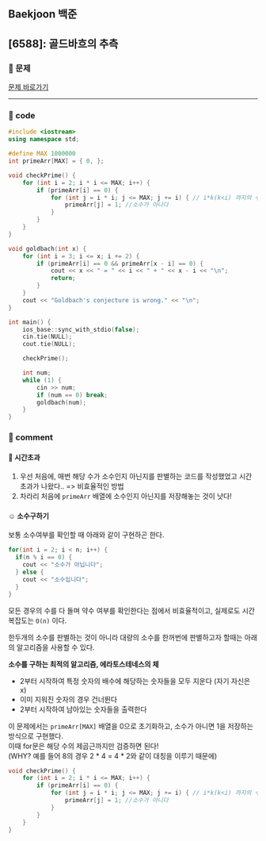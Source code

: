 ## Baekjoon 백준

## [6588]: 골드바흐의 추측

### 🌴 문제

[문제 바로가기](https://www.acmicpc.net/problem/6588) <br>

---

### 🤠 code

```cpp
#include <iostream>
using namespace std;

#define MAX 1000000
int primeArr[MAX] = { 0, };

void checkPrime() {
	for (int i = 2; i * i <= MAX; i++) {
		if (primeArr[i] == 0) {
			for (int j = i * i; j <= MAX; j += i) { // i*k(k<i) 까지의 수는 이미 검사했으므로
				primeArr[j] = 1; //소수가 아니다
			}
		}
	}
}

void goldbach(int x) {
	for (int i = 3; i <= x; i += 2) {
		if (primeArr[i] == 0 && primeArr[x - i] == 0) {
			cout << x << " = " << i << " + " << x - i << "\n";
			return;
		}
	}
	cout << "Goldbach's conjecture is wrong." << "\n";
}

int main() {
	ios_base::sync_with_stdio(false);
	cin.tie(NULL);
	cout.tie(NULL);

	checkPrime();

	int num;
	while (1) {
		cin >> num;
		if (num == 0) break;
		goldbach(num);
	}
}
```

### 📙 comment

#### 🚫 시간초과

1. 우선 처음에, 매번 해당 수가 소수인지 아닌지를 판별하는 코드를 작성했었고
   시간초과가 나왔다.. => 비효율적인 방법
2. 차라리 처음에 `primeArr` 배열에 소수인지 아닌지를 저장해놓는 것이 낫다!

#### ☺ 소수구하기

보통 소수여부를 확인할 때 아래와 같이 구현하곤 한다.

```cpp
for(int i = 2; i < n; i++) {
  if(n % i == 0) {
    cout << "소수가 아닙니다";
  } else {
    cout << "소수입니다";
  }
}
```

모든 경우의 수를 다 돌며 약수 여부를 확인한다는 점에서 비효율적이고, 실제로도 시간복잡도는 `O(n)` 이다.

한두개의 소수를 판별하는 것이 아니라 대량의 소수를 한꺼번에 판별하고자 할때는 아래의 알고리즘을 사용할 수 있다.

**소수를 구하는 최적의 알고리즘, 에라토스테네스의 체**

- 2부터 시작하여 특정 숫자의 배수에 해당하는 숫자들을 모두 지운다 (자기 자신은 x)
- 이미 지워진 숫자의 경우 건너뛴다
- 2부터 시작하여 남아있는 숫자들을 출력한다

이 문제에서는 `primeArr[MAX]` 배열을 0으로 초기화하고, 소수가 아니면 1을 저장하는 방식으로 구현했다. <br>
이때 for문은 해당 수의 제곱근까지만 검증하면 된다!<br>
(WHY? 예를 들어 8의 경우 2 \* 4 = 4 \* 2와 같이 대칭을 이루기 때문에)<br>

```cpp
void checkPrime() {
	for (int i = 2; i * i <= MAX; i++) {
		if (primeArr[i] == 0) {
			for (int j = i * i; j <= MAX; j += i) { // i*k(k<i) 까지의 수는 이미 검사했으므로
				primeArr[j] = 1; //소수가 아니다
			}
		}
	}
}
```
